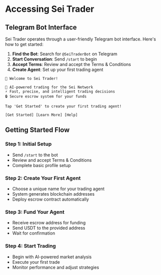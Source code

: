 # Accessing Sei Trader

## Telegram Bot Interface

Sei Trader operates through a user-friendly Telegram bot interface. Here's how to get started:

1. **Find the Bot**: Search for `@SeiTraderBot` on Telegram
2. **Start Conversation**: Send `/start` to begin
3. **Accept Terms**: Review and accept the Terms & Conditions
4. **Create Agent**: Set up your first trading agent

```
🤖 Welcome to Sei Trader!

🎯 AI-powered trading for the Sei Network
⚡ Fast, precise, and intelligent trading decisions
🔒 Secure escrow system for your funds

Tap 'Get Started' to create your first trading agent!

[Get Started] [Learn More] [Help]
```

## Getting Started Flow

### Step 1: Initial Setup
- Send `/start` to the bot
- Review and accept Terms & Conditions
- Complete basic profile setup

### Step 2: Create Your First Agent
- Choose a unique name for your trading agent
- System generates blockchain addresses
- Deploy escrow contract automatically

### Step 3: Fund Your Agent
- Receive escrow address for funding
- Send USDT to the provided address
- Wait for confirmation

### Step 4: Start Trading
- Begin with AI-powered market analysis
- Execute your first trade
- Monitor performance and adjust strategies


